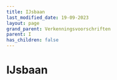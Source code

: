 ```yaml
---
title: IJsbaan
last_modified_date: 19-09-2023
layout: page
grand_parent: Verkenningsvoorschriften
parent: I
has_children: false
---
```


IJsbaan
=======

